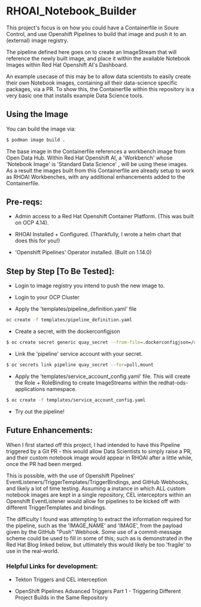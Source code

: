 # RHOAI_Notebook_Builder

This project's focus is on how you could have a Containerfile in Soure Control, and use Openshift Pipelines to build that image and push it to an (external) image registry. 

The pipeline defined here goes on to create an ImageStream that will reference the newly built image, and place it within the available Notebook Images within Red Hat Openshift AI's Dashboard. 

An example usecase of this may be to allow data scientists to easily create their own Notebook images, containing all their data-science specific packages, via a PR. To show this, the Containerfile within this repository is a very basic one that installs example Data Science tools. 

## Using the Image

You can build the image via:

```bash
$ podman image build .
```

The base image in the Containerfile references a workbench image from Open Data Hub. Within Red Hat Openshift AI, a 'Workbench' whose 'Notebook Image' is 'Standard Data Science' 
, will be using these images. As a result the images built from this Containerfile are already setup to work as RHOAI Workbenches, with any additional enhancements added to the Containerfile.  

## Pre-reqs:

- Admin access to a Red Hat Openshift Container Platform. (This was built on OCP 4.14).

- RHOAI Installed + Configured. (Thankfully, I wrote a helm chart that does this for you!)

- 'Openshift Pipelines' Operator installed. (Built on 1.14.0)

## Step by Step [To Be Tested]:

- Login to image registry you intend to push the new image to.

- Login to your OCP Cluster

- Apply the 'templates/pipeline_definition.yaml' file

```bash
oc create -f templates/pipeline_definition.yaml
```

- Create a secret, with the dockerconfigjson

```bash
$ oc create secret generic quay_secret --from-file=.dockerconfigjson=/run/user/<UID>/containers/auth.json --type=kubernetes.io/dockerconfigjson -n rhoai-notebook-builder
```

- Link the 'pipeline' service account with your secret.

```bash
$ oc secrets link pipeline quay_secret --for=pull,mount
```

- Apply the 'templates/service_account_config.yaml' file. This will create the Role + RoleBinding to create ImageStreams within the redhat-ods-applications namespace.

```bash
$ oc create -f templates/service_account_config.yaml
```

- Try out the pipeline!

## Future Enhancements:

When I first started off this project, I had intended to have this Pipeline triggered by a Git PR - this would allow Data Scientists to simply raise a PR, and their custom notebook image would appear in RHOAI after a little while, once the PR had been merged.

This is possible, with the use of Openshift Pipelines' EventListeners/TriggerTemplates/TriggerBindings, and GitHub Webhooks, and likely a lot of time testing. Assuming a instance in which ALL custom notebook images are kept in a single repository, CEL interceptors within an Openshift EventListener would allow for pipelines to be kicked off with different TriggerTemplates and bindings.

The difficulty I found was attempting to extract the information required for the pipeline, such as the 'IMAGE_NAME' and 'IMAGE', from the payload given by the GitHub "Push" Webhook. Some use of a commit-message scheme could be used to fill in some of this; such as is demonstrated in the Red Hat Blog linked below, but ultimately this would likely be too 'fragile' to use in the real-world. 

### Helpful Links for development:

- Tekton Triggers and CEL interception

- OpenShift Pipelines Advanced Triggers Part 1 - Triggering Different Project Builds in the Same Repository
